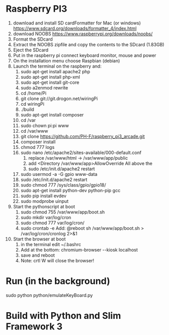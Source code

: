# Raspberry PI3

1. download and install SD cardFormatter for Mac (or windows) https://www.sdcard.org/downloads/formatter_4/index.html
2. download NOOBS https://www.raspberrypi.org/downloads/noobs/
3. Format the SDcard
4. Extract the NOOBS zipfile and copy the contents to the SDcard (1.83GB)
5. Eject the SDcard
6. Put in the raspberry pi connect keyboard monitor, mouse and power
7. On the installation menu choose Raspbian (debian)
8. Launch the terminal on the raspberry and:
    1. sudo apt-get install apache2 php
    2. sudo apt-get install php-xml
    3. sudo apt-get install git-core
    4. sudo a2enmod rewrite
    5. cd /home/Pi
    6. git clone git://git.drogon.net/wiringPi
    7. cd wiringPi
    8. ./build
    9. sudo apt-get install composer
    10. cd /var
    11. sudo chown pi:pi www
    12. cd /var/www
    13. git clone https://github.com/PH-F/raspberry_pi3_arcade.git
    14. composer install
    15. chmod 777 logs
    16. sudo nano /etc/apache2/sites-available/000-default.conf
        1. replace /var/www/html -> /var/www/app/public
        2. add <Directory /var/www/app>AllowOverride All</Directory> above the </VirtualHost>
        3. sudo /etc/init.d/apache2 restart
    17. sudo usermod -a -G gpio www-data
    18. sudo /etc/init.d/apache2 restart
    19. sudo chmod 777 /sys/class/gpio/gpio18/
    20. sudo apt-get install python-dev python-pip gcc
    21. sudo pip install evdev
    22. sudo modprobe uinput
9. Start the pythonscript at boot
	1. sudo chmod 755 /var/www/app/boot.sh
	2. sudo mkdir var/log/cron
	3. sudo chmod 777 var/log/cron/
	4. sudo crontab -e 
		Add:  @reboot sh /var/www/app/boot.sh > /var/log/cron/cronlog 2>&1
10. Start the browser at boot
	1. in the terminal edit ~/.bashrc
	2. Add at the bottom:  chromium-browser --kiosk localhost
	3. save and reboot
	4. Note:   crtl W   will close the browser!


# Run (in the background)
sudo python python/emulateKeyBoard.py

# Build with Python and Slim Framework 3
